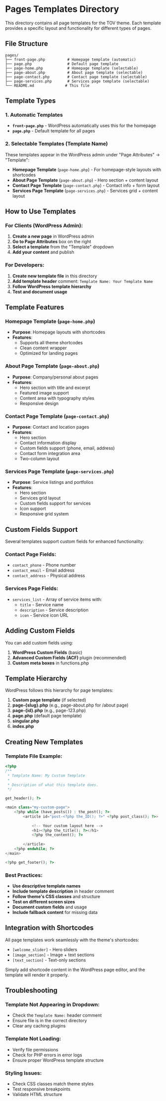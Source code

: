# Pages Templates Directory

This directory contains all page templates for the TOV theme. Each template provides a specific layout and functionality for different types of pages.

## File Structure

```
pages/
├── front-page.php          # Homepage template (automatic)
├── page.php                # Default page template
├── page-home.php           # Homepage template (selectable)
├── page-about.php          # About page template (selectable)
├── page-contact.php        # Contact page template (selectable)
├── page-services.php       # Services page template (selectable)
└── README.md              # This file
```

## Template Types

### 1. Automatic Templates
- **`front-page.php`** - WordPress automatically uses this for the homepage
- **`page.php`** - Default template for all pages

### 2. Selectable Templates (Template Name)
These templates appear in the WordPress admin under "Page Attributes" → "Template":

- **Homepage Template** (`page-home.php`) - For homepage-style layouts with shortcodes
- **About Page Template** (`page-about.php`) - Hero section + content layout
- **Contact Page Template** (`page-contact.php`) - Contact info + form layout
- **Services Page Template** (`page-services.php`) - Services grid + content layout

## How to Use Templates

### For Clients (WordPress Admin):

1. **Create a new page** in WordPress admin
2. **Go to Page Attributes** box on the right
3. **Select a template** from the "Template" dropdown
4. **Add your content** and publish

### For Developers:

1. **Create new template file** in this directory
2. **Add template header** comment: `Template Name: Your Template Name`
3. **Follow WordPress template hierarchy**
4. **Test and document usage**

## Template Features

### Homepage Template (`page-home.php`)
- **Purpose**: Homepage layouts with shortcodes
- **Features**: 
  - Supports all theme shortcodes
  - Clean content wrapper
  - Optimized for landing pages

### About Page Template (`page-about.php`)
- **Purpose**: Company/personal about pages
- **Features**:
  - Hero section with title and excerpt
  - Featured image support
  - Content area with typography styles
  - Responsive design

### Contact Page Template (`page-contact.php`)
- **Purpose**: Contact and location pages
- **Features**:
  - Hero section
  - Contact information display
  - Custom fields support (phone, email, address)
  - Contact form integration area
  - Two-column layout

### Services Page Template (`page-services.php`)
- **Purpose**: Service listings and portfolios
- **Features**:
  - Hero section
  - Services grid layout
  - Custom fields support for services
  - Icon support
  - Responsive grid system

## Custom Fields Support

Several templates support custom fields for enhanced functionality:

### Contact Page Fields:
- `contact_phone` - Phone number
- `contact_email` - Email address  
- `contact_address` - Physical address

### Services Page Fields:
- `services_list` - Array of service items with:
  - `title` - Service name
  - `description` - Service description
  - `icon` - Service icon URL

## Adding Custom Fields

You can add custom fields using:
1. **WordPress Custom Fields** (basic)
2. **Advanced Custom Fields (ACF)** plugin (recommended)
3. **Custom meta boxes** in functions.php

## Template Hierarchy

WordPress follows this hierarchy for page templates:

1. **Custom page template** (if selected)
2. **page-{slug}.php** (e.g., page-about.php for /about page)
3. **page-{id}.php** (e.g., page-123.php)
4. **page.php** (default page template)
5. **singular.php**
6. **index.php**

## Creating New Templates

### Template File Example:
```php
<?php
/**
 * Template Name: My Custom Template
 * 
 * Description of what this template does.
 */

get_header(); ?>

<main class="my-custom-page">
    <?php while (have_posts()) : the_post(); ?>
        <article id="post-<?php the_ID(); ?>" <?php post_class(); ?>>
            
            <!-- Your custom layout here -->
            <h1><?php the_title(); ?></h1>
            <?php the_content(); ?>
            
        </article>
    <?php endwhile; ?>
</main>

<?php get_footer(); ?>
```

### Best Practices:
- **Use descriptive template names**
- **Include template description** in header comment
- **Follow theme's CSS classes** and structure
- **Test on different screen sizes**
- **Document custom fields** and usage
- **Include fallback content** for missing data

## Integration with Shortcodes

All page templates work seamlessly with the theme's shortcodes:
- `[welcome_slider]` - Hero sliders
- `[image_section]` - Image + text sections
- `[text_section]` - Text-only sections

Simply add shortcode content in the WordPress page editor, and the template will render it properly.

## Troubleshooting

### Template Not Appearing in Dropdown:
- Check the `Template Name:` header comment
- Ensure file is in the correct directory
- Clear any caching plugins

### Template Not Loading:
- Verify file permissions
- Check for PHP errors in error logs
- Ensure proper WordPress template structure

### Styling Issues:
- Check CSS classes match theme styles
- Test responsive breakpoints
- Validate HTML structure
